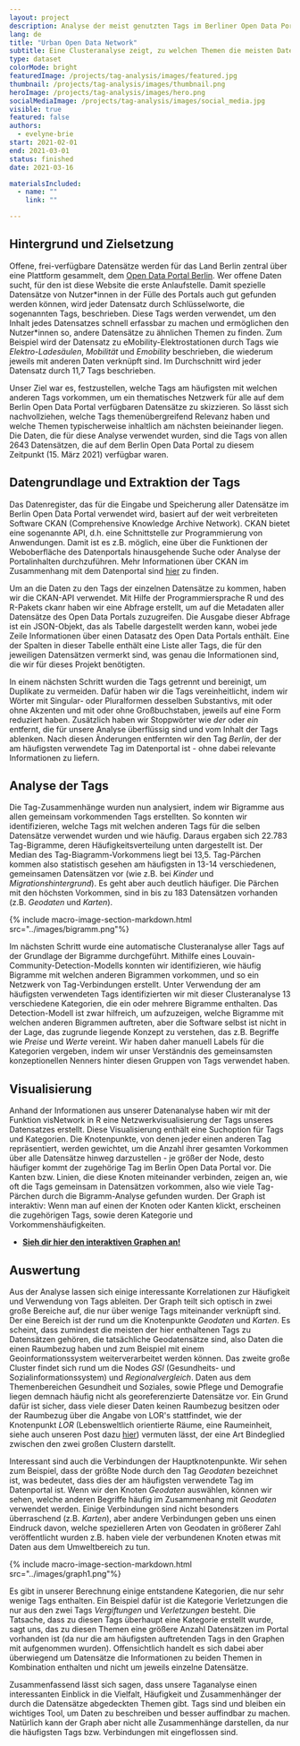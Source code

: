```yaml
---
layout: project
description: Analyse der meist genutzten Tags im Berliner Open Data Portal.
lang: de
title: "Urban Open Data Network"
subtitle: Eine Clusteranalyse zeigt, zu welchen Themen die meisten Daten im Open Data Portal Berlin vorhanden sind und wie sie sich durch Tags miteinander verknüpft lassen
type: dataset
colorMode: bright
featuredImage: /projects/tag-analysis/images/featured.jpg
thumbnail: /projects/tag-analysis/images/thumbnail.png
heroImage: /projects/tag-analysis/images/hero.png
socialMediaImage: /projects/tag-analysis/images/social_media.jpg
visible: true
featured: false
authors:
  - evelyne-brie
start: 2021-02-01
end: 2021-03-01
status: finished
date: 2021-03-16

materialsIncluded:
  - name: ""
    link: ""

---
```


## Hintergrund und Zielsetzung

Offene, frei-verfügbare Datensätze werden für das Land Berlin zentral über eine Plattform gesammelt, dem [Open Data Portal Berlin](https://daten.berlin.de). Wer offene Daten sucht, für den ist diese Website die erste Anlaufstelle. Damit spezielle Datensätze von Nutzer\*innen in der Fülle des Portals auch gut gefunden werden können, wird jeder Datensatz durch Schlüsselworte, die sogenannten Tags, beschrieben. Diese Tags werden verwendet, um den Inhalt jedes Datensatzes schnell erfassbar zu machen und ermöglichen den Nutzer\*innen so, andere Datensätze zu ähnlichen Themen zu finden. Zum Beispiel wird der Datensatz zu eMobility-Elektrostationen durch Tags wie *Elektro-Ladesäulen*, *Mobilität* und *Emobility* beschrieben, die wiederum jeweils mit anderen Daten verknüpft sind. Im Durchschnitt wird jeder Datensatz durch 11,7 Tags beschrieben. 

Unser Ziel war es, festzustellen, welche Tags am häufigsten mit welchen anderen Tags vorkommen, um ein thematisches Netzwerk für alle auf dem Berlin Open Data Portal verfügbaren Datensätze zu skizzieren. So lässt sich nachvollziehen, welche Tags themenübergreifend Relevanz haben und welche Themen typischerweise inhaltlich am nächsten beieinander liegen. 
Die Daten, die für diese Analyse verwendet wurden, sind die Tags von allen 2643 Datensätzen, die auf dem Berlin Open Data Portal zu diesem Zeitpunkt (15. März 2021) verfügbar waren.

## Datengrundlage und Extraktion der Tags

Das Datenregister, das für die Eingabe und Speicherung aller Datensätze im Berlin Open Data Portal verwendet wird, basiert auf der weit verbreiteten Software CKAN (Comprehensive Knowledge Archive Network). CKAN bietet eine sogenannte API, d.h. eine Schnittstelle zur Programmierung von Anwendungen. Damit ist es z.B. möglich, eine über die Funktionen der Weboberfläche des Datenportals hinausgehende Suche oder Analyse der Portalinhalten durchzuführen. Mehr Informationen über CKAN im Zusammenhang mit dem Datenportal sind [hier](https://berlinonline.github.io/open-data-handbuch/#ckan-api-1) zu finden.

Um an die Daten zu den Tags der einzelnen Datensätze zu kommen, haben wir die CKAN-API verwendet. Mit Hilfe der Programmiersprache R und des R-Pakets ckanr haben wir eine Abfrage erstellt, um auf die Metadaten aller Datensätze des Open Data Portals zuzugreifen. Die Ausgabe dieser Abfrage ist ein JSON-Objekt, das als Tabelle dargestellt werden kann, wobei jede Zeile Informationen über einen Datasatz des Open Data Portals enthält. Eine der Spalten in dieser Tabelle enthält eine Liste aller Tags, die für den jeweiligen Datensätzen vermerkt sind, was genau die Informationen sind, die wir für dieses Projekt benötigten. 

In einem nächsten Schritt wurden die Tags getrennt und bereinigt, um Duplikate zu vermeiden. Dafür haben wir die Tags vereinheitlicht, indem wir Wörter mit Singular- oder Pluralformen desselben Substantivs, mit oder ohne Akzenten und mit oder ohne Großbuchstaben, jeweils auf eine Form reduziert haben. Zusätzlich haben wir Stoppwörter wie *der* oder *ein* entfernt, die für unsere Analyse überflüssig sind und vom Inhalt der Tags ablenken. Nach diesen Änderungen entfernten wir den Tag *Berlin*, der der am häufigsten verwendete Tag im Datenportal ist - ohne dabei relevante Informationen zu liefern. 


## Analyse der Tags

Die Tag-Zusammenhänge wurden nun analysiert, indem wir Bigramme aus allen gemeinsam vorkommenden Tags erstellten. So konnten wir identifizieren, welche Tags mit welchen anderen Tags für die selben Datensätze verwendet wurden und wie häufig. Daraus ergaben sich 22.783 Tag-Bigramme, deren Häufigkeitsverteilung unten dargestellt ist. Der Median des Tag-Biagramm-Vorkommens liegt bei 13,5. Tag-Pärchen kommen also statistisch gesehen am häufigsten in 13-14 verschiedenen, gemeinsamen Datensätzen vor (wie z.B. bei *Kinder* und *Migrationshintergrund*). Es geht aber auch deutlich häufiger. Die Pärchen mit den höchsten Vorkommen, sind in bis zu 183 Datensätzen vorhanden (z.B. *Geodaten* und *Karten*). 

{% include macro-image-section-markdown.html src="../images/bigramm.png"%}

Im nächsten Schritt wurde eine automatische Clusteranalyse aller Tags auf der Grundlage der Bigramme durchgeführt. Mithilfe eines Louvain-Community-Detection-Modells konnten wir identifizieren, wie häufig Bigramme mit welchen anderen Bigrammen vorkommen, und so ein Netzwerk von Tag-Verbindungen erstellt. Unter Verwendung der am häufigsten verwendeten Tags identifizierten wir mit dieser Clusteranalyse 13 verschiedene Kategorien, die ein oder mehrere Bigramme enthalten. Das Detection-Modell ist zwar hilfreich, um aufzuzeigen, welche Bigramme mit welchen anderen Bigrammen auftreten, aber die Software selbst ist nicht in der Lage, das zugrunde liegende Konzept zu verstehen, das z.B. Begriffe wie *Preise* und *Werte* vereint. Wir haben daher manuell Labels für die Kategorien vergeben, indem wir unser Verständnis des gemeinsamsten konzeptionellen Nenners hinter diesen Gruppen von Tags verwendet haben. 
 

## Visualisierung

Anhand der Informationen aus unserer Datenanalyse haben wir mit der Funktion visNetwork in R eine Netzwerkvisualisierung der Tags unseres Datensatzes erstellt. Diese Visualisierung enthält eine Suchoption für Tags und Kategorien. Die Knotenpunkte, von denen jeder einen anderen Tag repräsentiert, werden gewichtet, um die Anzahl ihrer gesamten Vorkommen über alle Datensätze hinweg darzustellen - je größer der Node, desto häufiger kommt der zugehörige Tag im Berlin Open Data Portal vor. Die Kanten bzw. Linien, die diese Knoten miteinander verbinden, zeigen an, wie oft die Tags gemeinsam in Datensätzen vorkommen, also wie viele Tag-Pärchen durch die Bigramm-Analyse gefunden wurden. Der Graph ist interaktiv: Wenn man auf einen der Knoten oder Kanten klickt, erscheinen die zugehörigen Tags, sowie deren Kategorie und Vorkommenshäufigkeiten. 

- **[Sieh dir hier den interaktiven Graphen an!](https://odis-berlin.de/ressourcen/tag-analyse.html)**

## Auswertung

Aus der Analyse lassen sich einige interessante Korrelationen zur Häufigkeit und Verwendung von Tags ableiten. Der Graph teilt sich optisch in zwei große Bereiche auf, die nur über wenige Tags miteinander verknüpft sind. Der eine Bereich ist der rund um die Knotenpunkte *Geodaten* und *Karten*. Es scheint, dass zumindest die meisten der hier enthaltenen Tags zu Datensätzen gehören, die tatsächliche Geodatensätze sind, also Daten die einen Raumbezug haben und zum Beispiel mit einem Geoinformationssystem weiterverarbeitet werden können. Das zweite große Cluster findet sich rund um die Nodes *GSI* (Gesundheits- und Sozialinformationssystem) und *Regionalvergleich*. Daten aus dem Themenbereichen Gesundheit und Soziales, sowie Pflege und Demografie liegen demnach häufig nicht als georeferenzierte Datensätze vor. Ein Grund dafür ist sicher, dass viele dieser Daten keinen Raumbezug besitzen oder der Raumbezug über die Angabe von LOR's stattfindet, wie der Knotenpunkt *LOR* (Lebensweltlich orientierte Räume, eine Raumeinheit, siehe auch unseren Post dazu [hier](https://lab.technologiestiftung-berlin.de/projects/spatial-units/de/)) vermuten lässt, der eine Art Bindeglied zwischen den zwei großen Clustern darstellt.

Interessant sind auch die Verbindungen der Hauptknotenpunkte. Wir sehen zum Beispiel, dass der größte Node durch den Tag *Geodaten* bezeichnet ist, was bedeutet, dass dies der am häufigsten verwendete Tag im Datenportal ist. Wenn wir den Knoten *Geodaten* auswählen, können wir sehen, welche anderen Begriffe häufig im Zusammenhang mit *Geodaten* verwendet werden. Einige Verbindungen sind nicht besonders überraschend (z.B. *Karten*), aber andere Verbindungen geben uns einen Eindruck davon, welche spezielleren Arten von Geodaten in größerer Zahl veröffentlicht wurden z.B. haben viele der verbundenen Knoten etwas mit Daten aus dem Umweltbereich zu tun.

{% include macro-image-section-markdown.html src="../images/graph1.png"%}

Es gibt in unserer Berechnung einige entstandene Kategorien, die nur sehr wenige Tags enthalten. Ein Beispiel dafür ist die Kategorie Verletzungen die nur aus den zwei Tags *Vergiftungen* und *Verletzungen* besteht. Die Tatsache, dass zu diesen Tags überhaupt eine Kategorie erstellt wurde, sagt uns, das zu diesen Themen eine größere Anzahl Datensätzen im Portal vorhanden ist (da nur die am häufigsten auftretenden Tags in den Graphen mit aufgenommen wurden). Offensichtlich handelt es sich dabei aber überwiegend um Datensätze die Informationen zu beiden Themen in Kombination enthalten und nicht um jeweils einzelne Datensätze.

Zusammenfassend lässt sich sagen, dass unsere Taganalyse einen interessanten Einblick in die Vielfalt, Häufigkeit und Zusammenhänger der durch die Datensätze abgedeckten Themen gibt. Tags sind und bleiben ein wichtiges Tool, um Daten zu beschreiben und besser auffindbar zu machen. Natürlich kann der Graph aber nicht alle Zusammenhänge darstellen, da nur die häufigsten Tags bzw. Verbindungen mit eingeflossen sind.


